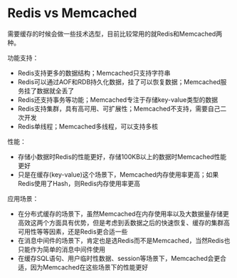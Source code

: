 # Redis vs Memcached

需要缓存的时候会做一些技术选型，目前比较常用的就Redis和Memcached两种。

功能支持：
- Redis支持更多的数据结构；Memcached只支持字符串
- Redis可以通过AOF和RDB持久化数据，挂了可以恢复数据；Memcached服务挂了数据就全丢了
- Redis还支持事务等功能；Memcached专注于存储key-value类型的数据
- Redis支持集群，具有高可用、可扩展性；Memcached不支持，需要自己二次开发
- Redis单线程；Memcached多线程，可以支持多核

性能：
- 存储小数据时Redis的性能更好，存储100KB以上的数据时Memcached性能更好
- 只是在缓存(key-value)这个场景下，Memcached内存使用率更高；如果Redis使用了Hash，则Redis内存使用率更高

应用场景：
- 在分布式缓存的场景下，虽然Memcached在内存使用率以及大数据量存储更高效这两个方面具有优势，但是考虑到丢数据之后的快速恢复、缓存的集群高可用性等等因素，还是Redis更合适一些
- 在消息中间件的场景下，肯定也是选Redis而不是Memcached，当然Redis也只能作为简单的消息中间件使用
- 在缓存SQL语句、用户临时性数据、session等场景下，Memcached会更合适，因为Memcached在这些场景下的性能更好





